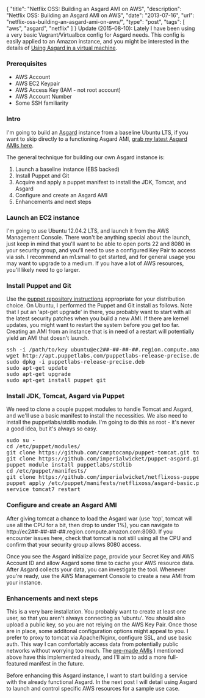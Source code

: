 {
  "title": "Netflix OSS: Building an Asgard AMI on AWS",
  "description": "Netflix OSS: Building an Asgard AMI on AWS",
  "date": "2013-07-16",
  "url": "netflix-oss-building-an-asgard-ami-on-aws/",
  "type": "post",
  "tags": [
    "aws",
    "asgard",
    "netflix"
  ]
}
Update (2015-08-10): Lately I have been using a very basic Vagrant/Virtualbox config for Asgard needs. This config is easily applied to an Amazon instance, and you might be interested in the details of [Using Asgard in a virtual machine](/immutable-infrastructure-for-bootstrappers-asgard-and-aws).

### Prerequisites

*   AWS Account
*   AWS EC2 Keypair
*   AWS Access Key (IAM - not root account)
*   AWS Account Number
*   Some SSH familiarity

### Intro

I'm going to build an [Asgard](https://github.com/Netflix/asgard) instance from a baseline Ubuntu LTS, if you want to skip directly to a functioning Asgard AMI, [grab my latest Asgard AMIs here](http://imperialwicket.com/tags/asgard). 

The general technique for building our own Asgard instance is:

1.  Launch a baseline instance (EBS backed)
2.  Install Puppet and Git
3.  Acquire and apply a puppet manifest to install the JDK, Tomcat, and Asgard
4.  Configure and create an Asgard AMI
5.  Enhancements and next steps

### Launch an EC2 instance

I'm going to use Ubuntu 12.04.2 LTS, and launch it from the AWS Management Console. There won't be anything special about the launch, just keep in mind that you'll want to be able to open ports 22 and 8080 in your security group, and you'll need to use a configured Key Pair to access via ssh. I recommend an m1.small to get started, and for general usage you may want to upgrade to a medium. If you have a lot of AWS resources, you'll likely need to go larger.

### Install Puppet and Git

Use the [puppet repository instructions](http://docs.puppetlabs.com/guides/puppetlabs_package_repositories.html) appropriate for your distribution choice. On Ubuntu, I performed the Puppet and Git install as follows. Note that I put an 'apt-get upgrade' in there, you probably want to start with all the latest security patches when you build a new AMI. If there are kernel updates, you might want to restart the system before you get too far. Creating an AMI from an instance that is in need of a restart will potentially yield an AMI that doesn't launch.

<pre>
ssh -i /path/to/key ubuntu@ec2##-##-##-##.region.compute.amazon.com
wget http://apt.puppetlabs.com/puppetlabs-release-precise.deb
sudo dpkg -i puppetlabs-release-precise.deb
sudo apt-get update
sudo apt-get upgrade
sudo apt-get install puppet git
</pre>

### Install JDK, Tomcat, Asgard via Puppet

We need to clone a couple puppet modules to handle Tomcat and Asgard, and we'll use a basic manifest to install the necessities. We also need to install the puppetlabs/stdlib module. I'm going to do this as root - it's never a good idea, but it's always so easy.

<pre>
sudo su -
cd /etc/puppet/modules/
git clone https://github.com/camptocamp/puppet-tomcat.git tomcat
git clone https://github.com/imperialwicket/puppet-asgard.git asgard
puppet module install puppetlabs/stdlib
cd /etc/puppet/manifests/
git clone https://github.com/imperialwicket/netflixoss-puppet-manifest-samples.git netflixoss
puppet apply /etc/puppet/manifests/netflixoss/asgard-basic.pp
service tomcat7 restart
</pre>

### Configure and create an Asgard AMI

After giving tomcat a chance to load the Asgard war (use 'top', tomcat will use all the CPU for a bit, then drop to under 1%), you can navigate to http://ec2##-##-##-##.region.compute.amazon.com:8080\. If you encounter issues here, check that tomcat is not still using all the CPU and confirm that your security group allows 8080 access.

Once you see the Asgard initialize page, provide your Secret Key and AWS Account ID and allow Asgard some time to cache your AWS resource data. After Asgard collects your data, you can investigate the tool. Whenever you're ready, use the AWS Management Console to create a new AMI from your instance.

### Enhancements and next steps

This is a very bare installation. You probably want to create at least one user, so that you aren't always connecting as 'ubuntu'. You should also upload a public key, so you are not relying on the AWS Key Pair. Once those are in place, some additonal configuration options might appeal to you. I prefer to proxy to tomcat via Apache/Nginx, configure SSL, and use basic auth. This way I can comfortably access data from potentially public networks without worrying too much. The [pre-made AMIs](http://imperialwicket.com/tags/asgard) I mentioned above have this implemented already, and I'll aim to add a more full-featured manifest in the future.

Before enhancing this Asgard instance, I want to start building a service with the already functional Asgard. In the next post I will detail using Asgard to launch and control specific AWS resources for a sample use case.
